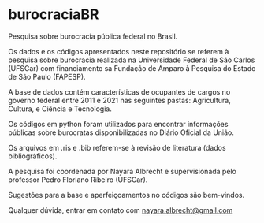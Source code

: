 # burocraciaBR
Pesquisa sobre burocracia pública federal no Brasil.

Os dados e os códigos apresentados neste repositório se referem à pesquisa sobre burocracia realizada na Universidade Federal de São Carlos (UFSCar) com financiamento sa Fundação de Amparo à Pesquisa do Estado de São Paulo (FAPESP).

A base de dados contém características de ocupantes de cargos no governo federal entre 2011 e 2021 nas seguintes pastas: Agricultura, Cultura, e Ciência e Tecnologia.

Os códigos em python foram utilizados para encontrar informações públicas sobre burocratas disponibilizadas no Diário Oficial da União. 

Os arquivos em .ris e .bib referem-se à revisão de literatura (dados bibliográficos).

A pesquisa foi coordenada por Nayara Albrecht e supervisionada pelo professor Pedro Floriano Ribeiro (UFSCar).

Sugestões para a base e aperfeiçoamentos no códigos são bem-vindos.

Qualquer dúvida, entrar em contato com nayara.albrecht@gmail.com
